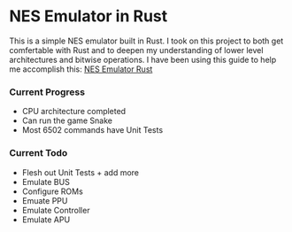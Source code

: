 # NES Emulator in Rust

This is a simple NES emulator built in Rust. I took on this project to both get comfertable with Rust and to deepen my understanding
of lower level architectures and bitwise operations. I have been using this guide to help me accomplish this: [NES Emulator Rust](https://bugzmanov.github.io/nes_ebook/chapter_1.html)

### Current Progress

- CPU architecture completed
- Can run the game Snake
- Most 6502 commands have Unit Tests

### Current Todo
- Flesh out Unit Tests + add more
- Emulate BUS
- Configure ROMs
- Emuate PPU
- Emulate Controller
- Emulate APU
